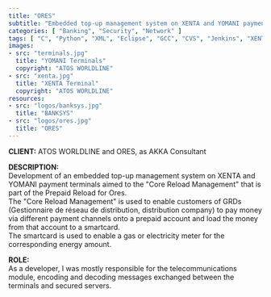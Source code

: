 ```yaml
---
title: "ORES"
subtitle: "Embedded top-up management system on XENTA and YOMANI payment terminals"
categories: [ "Banking", "Security", "Network" ]
tags: [ "C", "Python", "XML", "Eclipse", "GCC", "CVS", "Jenkins", "XENTA", "YOMANI", "Agile", "Linux" ]
images:
- src: "terminals.jpg"
  title: "YOMANI Terminals"
  copyright: "ATOS WORLDLINE"
- src: "xenta.jpg"
  title: "XENTA Terminal"
  copyright: "ATOS WORLDLINE"
resources:
- src: "logos/banksys.jpg"
  title: "BANKSYS"
- src: "logos/ores.jpg"
  title: "ORES"
---
```


<b>CLIENT:</b> ATOS WORLDLINE and ORES, as AKKA Consultant<br>

<b>DESCRIPTION:</b><br>
Development of an embedded top-up management system on XENTA and YOMANI payment terminals aimed to the "Core Reload Management" that is part of the Prepaid Reload for Ores.<br>
The "Core Reload Management" is used to enable customers of GRDs (Gestionnaire de réseau de distribution, distribution company) to pay money via different payment channels onto a prepaid account and load the money from that account to a smartcard.<br>
The smartcard is used to enable a gas or electricity meter for the corresponding energy amount.<br>

<b>ROLE:</b><br>
As a developer, I was mostly responsible for the telecommunications module, encoding and decoding messages exchanged between the terminals and secured servers.<br>
